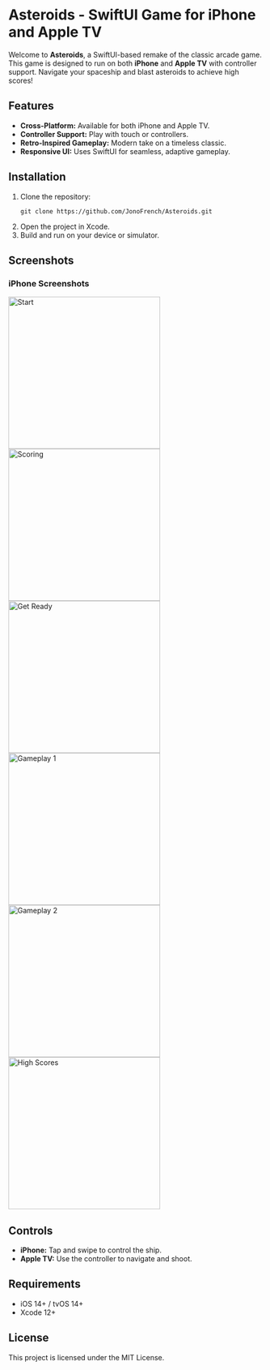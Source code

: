 
# Asteroids - SwiftUI Game for iPhone and Apple TV

Welcome to **Asteroids**, a SwiftUI-based remake of the classic arcade game. This game is designed to run on both **iPhone** and **Apple TV** with controller support. Navigate your spaceship and blast asteroids to achieve high scores!

## Features
- **Cross-Platform:** Available for both iPhone and Apple TV.
- **Controller Support:** Play with touch or controllers.
- **Retro-Inspired Gameplay:** Modern take on a timeless classic.
- **Responsive UI:** Uses SwiftUI for seamless, adaptive gameplay.

## Installation
1. Clone the repository:
   ```
   git clone https://github.com/JonoFrench/Asteroids.git
   ```
2. Open the project in Xcode.
3. Build and run on your device or simulator.

## Screenshots

### iPhone Screenshots

<img src="/Asteroids/ScreenShots/AsteroidsStart.PNG" alt="Start" width="300"/>
<img src="/Asteroids/ScreenShots/AsteroidsScoring.PNG" alt="Scoring" width="300"/>
<img src="/Asteroids/ScreenShots/AsteroidsGetReady.PNG" alt="Get Ready" width="300"/>
<img src="/Asteroids/ScreenShots/AsteroidsGamePlay1.PNG" alt="Gameplay 1" width="300"/>
<img src="/Asteroids/ScreenShots/AsteroidsGamePlay2.PNG" alt="Gameplay 2" width="300"/>
<img src="/Asteroids/ScreenShots/AsteroidsHighScores.PNG" alt="High Scores" width="300"/>

## Controls
- **iPhone:** Tap and swipe to control the ship.
- **Apple TV:** Use the controller to navigate and shoot.

## Requirements
- iOS 14+ / tvOS 14+
- Xcode 12+

## License
This project is licensed under the MIT License.
